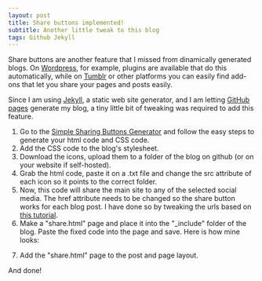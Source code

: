 ```yaml
---
layout: post
title: Share buttons implemented!
subtitle: Another little tweak to this blog
tags: Github Jekyll
---
```

Share buttons are another feature that I missed from dinamically generated blogs.
On <a href="https://wordpress.com/" target="_blank">Wordpress</a>, for example, plugins are available that do this automatically, while on <a href="https://www.tumblr.com/" target="_blank">Tumblr</a> or other platforms you can easily find add-ons that let you share your pages and posts easily.

Since I am using <a href="https://jekyllrb.com/" target="_blank">Jekyll</a>, a static web site generator, and I am letting <a href="https://pages.github.com/" target="_blank">GitHub pages</a> generate my blog, a tiny little bit of tweaking was required to add this feature.

1. Go to the <a href="https://simplesharingbuttons.com/" target="_blank">Simple Sharing Buttons Generator</a> and follow the easy steps to generate your html code and CSS code.
2. Add the CSS code to the blog's stylesheet.
3. Download the icons, upload them to a folder of the blog on github (or on your website if self-hosted).
4. Grab the html code, paste it on a .txt file and change the src attribute of each icon so it points to the correct folder.
5. Now, this code will share the main site to any of the selected social media. The href attribute needs to be changed so the share button works for each blog post. I have done so by tweaking the urls based on <a href="https://superdevresources.com/share-buttons-jekyll/" target="_blank">this tutorial</a>.
6. Make a "share.html" page and place it into the "_include" folder of the blog. Paste the fixed code into the page and save. Here is how mine looks:
<script src="https://gist.github.com/Melyanna/f58aea50ad8dc533d8f1.js"></script>
7. Add the "share.html" page to the post and page layout. 
<script src="https://gist.github.com/Melyanna/633b1e3dbc06f466c027.js"></script>

And done!
